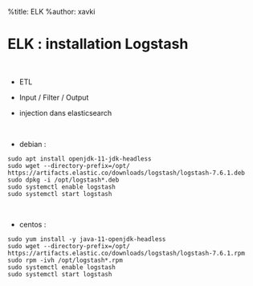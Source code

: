 %title: ELK
%author: xavki


# ELK : installation Logstash


<br>


* ETL

* Input / Filter / Output

* injection dans elasticsearch

<br>


* debian :

```
sudo apt install openjdk-11-jdk-headless
sudo wget --directory-prefix=/opt/ https://artifacts.elastic.co/downloads/logstash/logstash-7.6.1.deb
sudo dpkg -i /opt/logstash*.deb
sudo systemctl enable logstash
sudo systemctl start logstash
```

<br>


* centos :

```
sudo yum install -y java-11-openjdk-headless
sudo wget --directory-prefix=/opt/ https://artifacts.elastic.co/downloads/logstash/logstash-7.6.1.rpm
sudo rpm -ivh /opt/logstash*.rpm
sudo systemctl enable logstash
sudo systemctl start logstash
```
